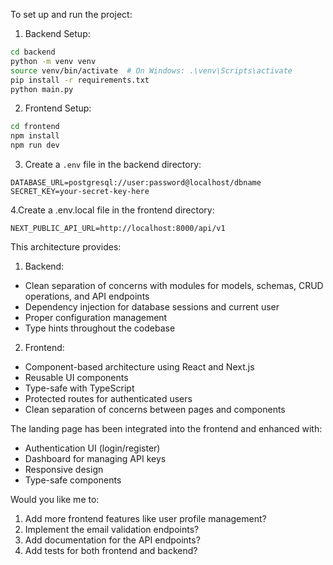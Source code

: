 To set up and run the project:

1. Backend Setup:

```bash
cd backend
python -m venv venv
source venv/bin/activate  # On Windows: .\venv\Scripts\activate
pip install -r requirements.txt
python main.py
```

2. Frontend Setup:

```bash
cd frontend
npm install
npm run dev
```

3. Create a `.env` file in the backend directory:

```
DATABASE_URL=postgresql://user:password@localhost/dbname
SECRET_KEY=your-secret-key-here
```

4.Create a .env.local file in the frontend directory:

```
NEXT_PUBLIC_API_URL=http://localhost:8000/api/v1
```

This architecture provides:

1. Backend:

- Clean separation of concerns with modules for models, schemas, CRUD operations, and API endpoints
- Dependency injection for database sessions and current user
- Proper configuration management
- Type hints throughout the codebase

2. Frontend:

- Component-based architecture using React and Next.js
- Reusable UI components
- Type-safe with TypeScript
- Protected routes for authenticated users
- Clean separation of concerns between pages and components

The landing page has been integrated into the frontend and enhanced with:

- Authentication UI (login/register)
- Dashboard for managing API keys
- Responsive design
- Type-safe components

Would you like me to:

1. Add more frontend features like user profile management?
2. Implement the email validation endpoints?
3. Add documentation for the API endpoints?
4. Add tests for both frontend and backend?
